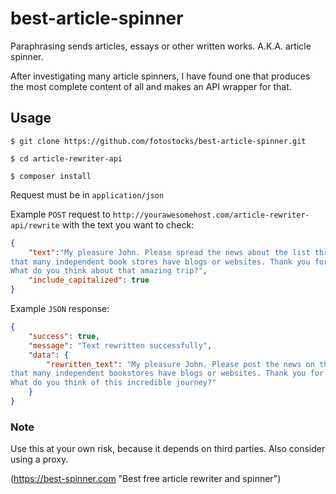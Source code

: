# best-article-spinner
Paraphrasing sends articles, essays or other written works. A.K.A. article spinner.

After investigating many article spinners, I have found one that produces the most complete content of all and makes an API wrapper for that.

## Usage
`$ git clone https://github.com/fotostocks/best-article-spinner.git`

`$ cd article-rewriter-api`

`$ composer install`

Request must be in `application/json`

Example `POST` request to `http://yourawesomehost.com/article-rewriter-api/rewrite` with the text you want to check:
```json
{
    "text":"My pleasure John. Please spread the news about the list through an independent bookstore. I know
that many independent book stores have blogs or websites. Thank you for your review of Indie books.
What do you think about that amazing trip?",
    "include_capitalized": true
}
```

Example `JSON` response:
```json
{
    "success": true,
    "message": "Text rewritten successfully",
    "data": {
        "rewritten_text": "My pleasure John. Please post the news on the list through an independent bookstore. I know
that many independent bookstores have blogs or websites. Thank you for your review of independent books.
What do you think of this incredible journey?"
    }
}
```

### Note
Use this at your own risk, because it depends on third parties. Also consider using a proxy.


(https://best-spinner.com "Best free article rewriter and spinner")

